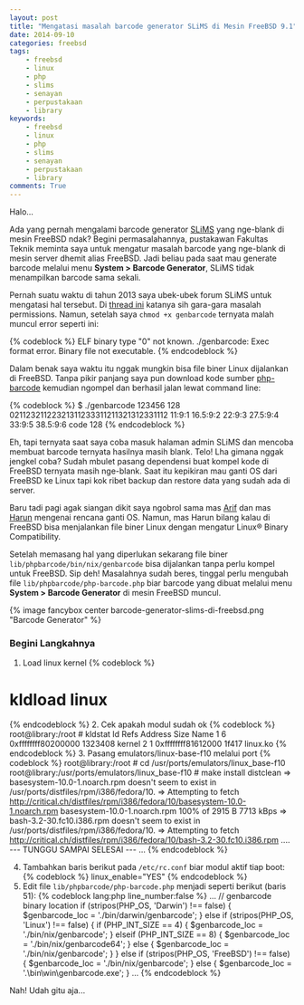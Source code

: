 ```yaml
---
layout: post
title: "Mengatasi masalah barcode generator SLiMS di Mesin FreeBSD 9.1"
date: 2014-09-10
categories: freebsd
tags:
    - freebsd
    - linux
    - php
    - slims
    - senayan
    - perpustakaan
    - library
keywords:
    - freebsd
    - linux
    - php
    - slims
    - senayan
    - perpustakaan
    - library
comments: True
---
```


Halo...

Ada yang pernah mengalami barcode generator [SLiMS](http://slims.web.id/) yang nge-blank di mesin FreeBSD ndak? Begini permasalahannya, pustakawan Fakultas Teknik meminta saya untuk mengatur masalah barcode yang nge-blank di mesin server dhemit alias FreeBSD. Jadi beliau pada saat mau generate barcode melalui menu **System > Barcode Generator**, SLiMS tidak menampilkan barcode sama sekali.
<!--more-->

Pernah suatu waktu di tahun 2013 saya ubek-ubek forum SLiMS untuk mengatasi hal tersebut. Di [thread ini](http://slims.web.id/forum/viewtopic.php?f=38&t=29) katanya sih gara-gara masalah permissions. Namun, setelah saya `chmod +x genbarcode` ternyata malah muncul error seperti ini:

{% codeblock %}
ELF binary type "0" not known.
./genbarcode: Exec format error. Binary file not executable.
{% endcodeblock %}

Dalam benak saya waktu itu nggak mungkin bisa file biner Linux dijalankan di FreeBSD. Tanpa pikir panjang saya pun download kode sumber [php-barcode](http://www.ashberg.de/php-barcode/) kemudian ngompel dan berhasil jalan lewat command line:

{% codeblock %}
$ ./genbarcode 123456 128
02112321122321311233311211321312331112
11:9:1 16.5:9:2 22:9:3 27.5:9:4 33:9:5 38.5:9:6 
code 128
{% endcodeblock %}

Eh, tapi ternyata saat saya coba masuk halaman admin SLiMS dan mencoba membuat barcode ternyata hasilnya masih blank. Telo! Lha gimana nggak jengkel coba? Sudah mbulet pasang dependensi buat kompel kode di FreeBSD ternyata masih nge-blank. Saat itu kepikiran mau ganti OS dari FreeBSD ke Linux tapi kok ribet backup dan restore data yang sudah ada di server.

Baru tadi pagi agak siangan dikit saya ngobrol sama mas [Arif](http://twitter.com/arifalien) dan mas [Harun](http://twitter.com/runnov) mengenai rencana ganti OS. Namun, mas Harun bilang kalau di FreeBSD bisa menjalankan file biner Linux dengan mengatur Linux® Binary Compatibility.

Setelah memasang hal yang diperlukan sekarang file biner `lib/phpbarcode/bin/nix/genbarcode` bisa dijalankan tanpa perlu kompel untuk FreeBSD. Sip deh! Masalahnya sudah beres, tinggal perlu mengubah file `lib/phpbarcode/php-barcode.php` biar barcode yang dibuat melalui menu **System > Barcode Generator** di mesin FreeBSD muncul.

{% image fancybox center barcode-generator-slims-di-freebsd.png "Barcode Generator" %}

### Begini Langkahnya

1. Load linux kernel
{% codeblock %}
# kldload linux
{% endcodeblock %}
2. Cek apakah modul sudah ok
{% codeblock %}
root@library:/root # kldstat 
Id Refs Address            Size     Name
 1    6 0xffffffff80200000 1323408  kernel
 2    1 0xffffffff81612000 1f417    linux.ko
{% endcodeblock %}
3. Pasang emulators/linux-base-f10 melalui port
{% codeblock %}
root@library:/root # cd /usr/ports/emulators/linux_base-f10
root@library:/usr/ports/emulators/linux_base-f10 # make install distclean
=> basesystem-10.0-1.noarch.rpm doesn't seem to exist in /usr/ports/distfiles/rpm/i386/fedora/10.
=> Attempting to fetch http://critical.ch/distfiles/rpm/i386/fedora/10/basesystem-10.0-1.noarch.rpm
basesystem-10.0-1.noarch.rpm                  100% of 2915  B 7713 kBps
=> bash-3.2-30.fc10.i386.rpm doesn't seem to exist in /usr/ports/distfiles/rpm/i386/fedora/10.
=> Attempting to fetch http://critical.ch/distfiles/rpm/i386/fedora/10/bash-3.2-30.fc10.i386.rpm
....
--- TUNGGU SAMPAI SELESAI ---
...
{% endcodeblock %}

4. Tambahkan baris berikut pada `/etc/rc.conf` biar modul aktif tiap boot:
{% codeblock %}
linux_enable="YES"
{% endcodeblock %}
5. Edit file `lib/phpbarcode/php-barcode.php` menjadi seperti berikut (baris 51):
{% codeblock lang:php line_number:false %}
...
// genbarcode binary location
if (stripos(PHP_OS, 'Darwin') !== false) {
    $genbarcode_loc = './bin/darwin/genbarcode';
} else if (stripos(PHP_OS, 'Linux') !== false) {
    if (PHP_INT_SIZE == 4) {
        $genbarcode_loc = './bin/nix/genbarcode';
    } elseif (PHP_INT_SIZE == 8) {
        $genbarcode_loc = './bin/nix/genbarcode64';
    } else {
        $genbarcode_loc = './bin/nix/genbarcode';
    }
} else if (stripos(PHP_OS, 'FreeBSD') !== false) {
		$genbarcode_loc = './bin/nix/genbarcode';
} else {
    $genbarcode_loc = '.\bin\win\genbarcode.exe';
}
...
{% endcodeblock %}

Nah! Udah gitu aja...
